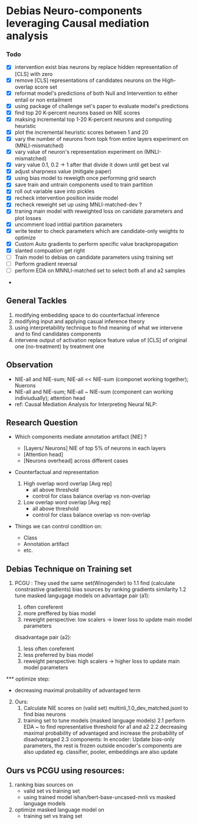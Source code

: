 # Debias Neuro-components leveraging Causal mediation analysis

### Todo
-  [x] intervention exist bias neurons by replace hidden representation of [CLS] with zero
-  [x] remove [CLS] representations of candidates neurons on the High-overlap score set 
-  [x] reformat model's predictions of both Null and Intervention to either entail or non entailment
-  [x] using package of challenge set's paper to evaluate model's predictions
-  [x] find top 20 K-percent neurons based on NIE scores
-  [x] maksing incremental top 1-20 K-percent neurons and computing heuristic
-  [x] plot the incremental heuristic scores between 1 and 20 
-  [x] vary the number of neurons from topk from entire layers experiment on (MNLI-mismatched)
-  [x] vary value of neuron's representation experiment on (MNLI-mismatched)
-  [x] vary value 0.1, 0.2 -> 1 after that divide it down until get best val 
-  [x] adjust sharpness value (mitigate paper)
-  [x] using bias model to reweigth once performing grid search
-  [x] save train and untrain components used to train partition 
-  [x] roll out variable save into pickles
-  [x] recheck intervention position inside model
-  [x] recheck reweight set up using MNLI-matched-dev ?
-  [x] traning main model with reweighted loss on canidate parameters and plot losses
-  [x] uncomment load intitial partition parameters
-  [x] write tester to check parameters which are candidate-only weights to optimize
-  [x] Custom Auto gradients to perform specific value brackpropagation  
-  [x] slanted compuation get right 
-  [ ] Train model to debias on candidate parameters using training set 
-  [ ] Perform gradient reversal 
-  [ ] perform EDA on MNNLI-matched set to select both a1 and a2 samples
-


## General Tackles
1. modifying embedding space to do counterfactual inference
2. modifying input and applying casual inference theory 
3. using interpretability technique to find meaning of what we intervene and to find candidates components
4. intervene output of activation replace feature value of [CLS] of original one (no-treatment) by treatment one 

## Observation 

- NIE-all and NIE-sum; NIE-all << NIE-sum (componet working together); Nuerons
- NIE-all and NIE-sum; NIE-all ~ NIE-sum (component can working indiviudually); attention head
- ref: Causal Mediation Analysis for Interpreting Neural NLP:


## Research Question

- Which components mediate annotation artifact [NIE] ?
    - [Layers/ Neurons] NIE of top 5% of neurons in each layers
    - [Attention head]
    - [Neurons overhead] across different cases

- Counterfactual and representation
    1. High overlap word overlap [Avg rep]
        - all above threshold 
        - control for class balance overlap vs non-overlap
    2. Low overlap word overlap  [Avg rep]
        - all above threshold 
        - control for class balance overlap vs non-overlap

- Things we can control  condition on: 
    - Class 
    - Annotation artifact
    - etc.
## Debias Technique on Training set

1. PCGU : They used the same set(Winogender) to 
  1.1 find (calculate constrastive gradients) bias sources by ranking gradients similarity
  1.2 tune masked langugage models on 
    advantage pair (a1): 
     1. often coreferent 
     2. more preffered by bias model
     3. reweight perspective: low scalers -> lower loss to update main model parameters
        
    disadvantage pair (a2):
     1. less often coreferent 
     2. less preferred by bias model
     3. reweight perspective: high scalers -> higher loss to update main model parameters

*** optimize step:
   - decreasing maximal probability of advantaged term

2. Ours:
   1. Calculate NIE scores on (valid set) multinli_1.0_dev_matched.jsonl to find bias neurons
   2. training set to tune models (masked language models) 
     2.1 perform EDA ~ to find representative threshold for a1 and a2 
     2.2 decreasing maximal probability of advantaged and increase the probability of disadvantaged 
     2.3 components: 
         In encoder: Update bias-only parameters, the rest is frozen
         outside encoder's components are also updated eg. classifier, pooler, embeddings are also update     

Ours vs PCGU using resources:
---
  1. ranking bias sources on 
     - valid set vs training set
     - using trained model ishan/bert-base-uncased-mnli  vs masked language models
  2. optimize masked language model on 
     - training set vs traing set



        

        
